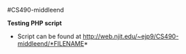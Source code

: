 #CS490-middleend

__Testing PHP script__
* Script can be found at http://web.njit.edu/~ejp9/CS490-middleend/*FILENAME*

